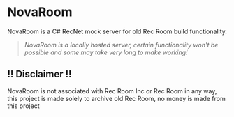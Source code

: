 # NovaRoom
NovaRoom is a C# RecNet mock server for old Rec Room build functionality.
> *NovaRoom is a locally hosted server, certain functionality won't be possible and some may take very long to make working!*

## !! Disclaimer !!

NovaRoom is not associated with Rec Room Inc or Rec Room in any way, this project is made solely to archive old Rec Room, no money is made from this project
